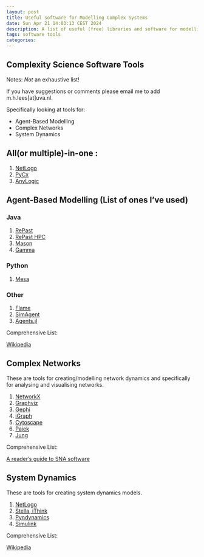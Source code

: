```yaml
---
layout: post
title: Useful software for Modelling Complex Systems
date: Sun Apr 21 14:03:13 CEST 2024
description: A list of useful (free) libraries and software for modelling.
tags: software tools
categories: 
---
```


## Complexity Science Software Tools

Notes: _Not_ an exhaustive list!

If you have suggestions or comments please email me to add m.h.lees\[at\]uva.nl.

Specifically looking at tools for:

-   Agent-Based Modelling
-   Complex Networks
-   System Dynamics

## All(or multiple)-in-one :

1.  [NetLogo](http://ccl.northwestern.edu/netlogo/)
2.  [PyCx](http://pycx.sourceforge.net/)
3.  [AnyLogic](https://www.anylogic.com/)


## Agent-Based Modelling (List of ones I’ve used)

### Java
1.  [RePast](http://repast.sourceforge.net/)
2.  [RePast HPC](http://repast.sourceforge.net/repast_hpc.php)
3.  [Mason](http://cs.gmu.edu/~eclab/projects/mason/)
4.  [Gamma](https://code.google.com/p/gama-platform/)


### Python
1. [Mesa](https://mesa.readthedocs.io/en/stable/)

### Other
1.  [Flame](http://www.flame.ac.uk/)
2.  [SimAgent](http://www.cs.bham.ac.uk/research/projects/poplog/packages/simagent.html)
3.  [Agents.jl](https://github.com/JuliaDynamics/Agents.jl)

Comprehensive List:

[Wikipedia](http://en.wikipedia.org/wiki/Comparison_of_agent-based_modeling_software)

## Complex Networks

These are tools for creating/modelling network dynamics and specifically for analysing and visualising networks.

1.  [NetworkX](http://networkx.github.io/)
2.  [Graphviz](http://www.graphviz.org/)
3.  [Gephi](https://gephi.org/)
4.  [iGraph](http://igraph.sourceforge.net/)
5.  [Cytoscape](http://www.cytoscape.org/)
6.  [Pajek](http://pajek.imfm.si/doku.php?id=Pajek)
7.  [Jung](http://jung.sourceforge.net/faq.html)

Comprehensive List:

[A reader’s guide to SNA software](http://www.gmw.rug.nl/~huisman/sna/software.html)

## System Dynamics

These are tools for creating system dynamics models.

1.  [NetLogo](http://ccl.northwestern.edu/netlogo/)
2.  [Stella, iThink](http://iseesystems.com/)
3.  [Pyndynamics](http://code.google.com/p/pyndamics/)
4.  [Simulink](http://en.wikipedia.org/wiki/Simulink)

Comprehensive List:

[Wikipedia](http://en.wikipedia.org/wiki/List_of_system_dynamics_software)
